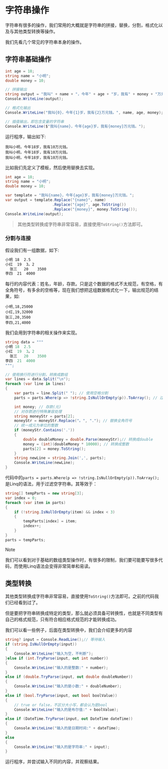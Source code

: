 # 字符串操作

字符串有很多的操作，我们常用的大概就是字符串的拼接，替换，分割，格式化以及与其他类型转换等操作。

我们先看几个常见的字符串本身的操作。

## 字符串基础操作

```csharp
int age = 18;
string name = "小明";
double money = 10;

// 拼接输出
string output = "我叫" + name + "，今年" + age + "岁，我有" + money + "万元钱。";
Console.WriteLine(output);

// 格式化输出
Console.WriteLine("我叫{0}，今年{1}岁，我有{2}万元钱。", name, age, money);

// 插值输出，即包含变量的字符串
Console.WriteLine($"我叫{name}，今年{age}岁，我有{money}万元钱。");
```

运行程序，输出如下:

```cli
我叫小明，今年18岁，我有10万元钱。
我叫小明，今年18岁，我有10万元钱。
我叫小明，今年18岁，我有10万元钱。
```

比如我们先定义了模板，然后使用替换去实现。

```csharp
int age = 18;
string name = "小明";
double money = 10;

var template = "我叫{name}，今年{age}岁，我有{money}万元钱。";
var output = template.Replace("{name}", name)
                     .Replace("{age}", age.ToString())
                     .Replace("{money}", money.ToString());
Console.WriteLine(output);
```

> 其他类型转换成字符串非常容易，直接使用`ToString()`方法即可。

### 分割与连接

假设我们有一组数据，如下:

```txt
小明 18  2.5
小红  19  3。2
  张三   20    3500
李四  21  4000 
```

每行的内容代表：姓名，年龄，存款。只是这个数据的格式不太规范，有空格，有全角符号，有多余的空格等，现在我们想把这组数据格式化一下，输出规范的结果，如:

```csv
小明,18,25000
小红,19,32000
张三,20,3500
李四,21,4000
```

我们会用到字符串的相关操作来实现。

```csharp
string data = """
小明 18  2.5
小红  19  3。2
  张三   20    3500
李四  21  4000 
""";

// 使用换行符进行分割，转换成数组
var lines = data.Split("\n");
foreach (var line in lines)
{
    var parts = line.Split(" "); // 使用空格分割
    parts = parts.Where(p => !string.IsNullOrEmpty(p)).ToArray(); // 过滤空格字符串

    int money; // 存款(元)
    // 对存款进行特殊兼容处理
    string moneyStr = parts[2];
    moneyStr = moneyStr.Replace("。", "."); // 替换全角符号
    // 统一成元为单位的整数
    if (moneyStr.Contains('.'))
    {
        double doubleMoney = double.Parse(moneyStr);// 转换成double
        money = (int)(doubleMoney * 10000); // 转换成整数
        parts[2] = money.ToString();
    }
    string newLine = string.Join(',', parts);
    Console.WriteLine(newLine);
}
```

代码中的`parts = parts.Where(p => !string.IsNullOrEmpty(p)).ToArray();`是Linq的语法，用于过滤空字符串。其等效于：

```csharp
string[] tempParts = new string[3];
var index = 0;
foreach (var item in parts)
{
    if (!string.IsNullOrEmpty(item) && index < 3)
    {
        tempParts[index] = item;
        index++;
    }
}
parts = tempParts;
```

> [!NOTE]
> 我们可以看到对于基础的数组类型操作时，有很多的限制，我们要可能要写很多代码，而使用Linq语法会变得非常简单和易读。

## 类型转换

其他类型转换成字符串非常容易，直接使用`ToString()`方法即可。之前的代码我们已经看到过了。

但是要把字符串转换成特定的类型，那么就必须具备可转换性，也就是不同类型有自己的格式规范，只有符合相应格式规范的才能转换成功。

我们可以看一些例子，后面在类型转换中，我们会介绍更多的内容

```csharp
string? input = Console.ReadLine();// 等待输入
if (string.IsNullOrEmpty(input))
{
    Console.WriteLine("输入为空，不判断");
}else if (int.TryParse(input, out int number))
{
    Console.WriteLine("输入的是整数:" + number);
}
else if (double.TryParse(input, out double doubleNumber))
{
    Console.WriteLine("输入的是小数:" + doubleNumber);
}
else if (bool.TryParse(input, out bool boolValue))
{
    // true or false，不区分大小写，都会认为是bool
    Console.WriteLine("输入的是布尔值:" + boolValue);
}
else if (DateTime.TryParse(input, out DateTime dateTime))
{
    Console.WriteLine("输入的是日期时间:" + dateTime);
}
else
{
    Console.WriteLine("输入的是字符串:" + input);
}
```

运行程序，并尝试输入不同的内容，并观察结果。
